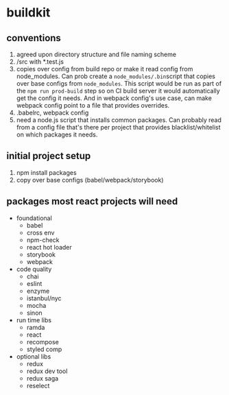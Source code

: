 # buildkit

## conventions
1. agreed upon directory structure and file naming scheme
  1. /src with *.test.js
1. copies over config from build repo or make it read config from node_modules.  Can prob create a `node_modules/.bin`script that copies over base configs from `node_modules`.  This script would be run as part of the `npm run prod-build` step so on CI build server it would automatically get the config it needs.  And in webpack config's use case, can make webpack config point to a file that provides overrides.
  1. .babelrc, webpack config
1. need a node.js script that installs common packages.  Can probably read from a config file that's there per project that provides blacklist/whitelist on which packages it needs.

## initial project setup
1. npm install packages
1. copy over base configs (babel/webpack/storybook)

## packages most react projects will need ##
- foundational
  - babel
  - cross env
  - npm-check
  - react hot loader
  - storybook
  - webpack
- code quality
  - chai
  - eslint
  - enzyme
  - istanbul/nyc
  - mocha
  - sinon
- run time libs
  - ramda
  - react
  - recompose
  - styled comp
- optional libs
  - redux
  - redux dev tool
  - redux saga
  - reselect